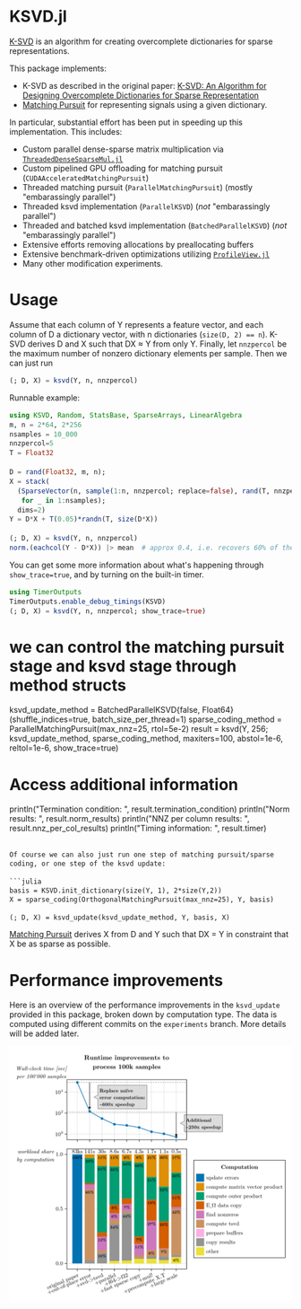 # KSVD.jl

[K-SVD](https://en.wikipedia.org/wiki/K-SVD) is an algorithm for creating overcomplete dictionaries for sparse representations.  

This package implements:

* K-SVD as described in the original paper: [K-SVD: An Algorithm for Designing Overcomplete Dictionaries for Sparse Representation](http://www.cs.technion.ac.il/~freddy/papers/120.pdf)
* [Matching Pursuit](https://en.wikipedia.org/wiki/Matching_pursuit) for representing signals using a given dictionary.

In particular, substantial effort has been put in speeding up this implementation.
This includes:
- Custom parallel dense-sparse matrix multiplication via [`ThreadedDenseSparseMul.jl`](https://github.com/RomeoV/ThreadedDenseSparseMul.jl)
- Custom pipelined GPU offloading for matching pursuit (`CUDAAcceleratedMatchingPursuit`)
- Threaded matching pursuit (`ParallelMatchingPursuit`) (mostly "embarassingly parallel")
- Threaded ksvd implementation (`ParallelKSVD`) (*not* "embarassingly parallel")
- Threaded and batched ksvd implementation (`BatchedParallelKSVD`) (*not* "embarassingly parallel")
- Extensive efforts removing allocations by preallocating buffers
- Extensive benchmark-driven optimizations utilizing [`ProfileView.jl`](https://github.com/timholy/ProfileView.jl)
- Many other modification experiments.

# Usage

Assume that each column of Y represents a feature vector, and each column of D a dictionary vector, with n dictionaries (`size(D, 2) == n`).
K-SVD derives D and X such that DX ≈ Y from only Y.
Finally, let `nnzpercol` be the maximum number of nonzero dictionary elements per sample.
Then we can just run

```julia
(; D, X) = ksvd(Y, n, nnzpercol)
```

Runnable example:
``` julia
using KSVD, Random, StatsBase, SparseArrays, LinearAlgebra
m, n = 2*64, 2*256
nsamples = 10_000
nnzpercol=5
T = Float32

D = rand(Float32, m, n);
X = stack(
  (SparseVector(n, sample(1:n, nnzpercol; replace=false), rand(T, nnzpercol))
   for _ in 1:nsamples);
  dims=2)
Y = D*X + T(0.05)*randn(T, size(D*X))

(; D, X) = ksvd(Y, n, nnzpercol)
norm.(eachcol(Y - D*X)) |> mean  # approx 0.4, i.e. recovers 60% of the signal
```

You can get some more information about what's happening through `show_trace=true`, and by turning on the built-in timer.
``` julia
using TimerOutputs
TimerOutputs.enable_debug_timings(KSVD)
(; D, X) = ksvd(Y, n, nnzpercol; show_trace=true)
```

# we can control the matching pursuit stage and ksvd stage through method structs
ksvd_update_method = BatchedParallelKSVD{false, Float64}(shuffle_indices=true, batch_size_per_thread=1)
sparse_coding_method = ParallelMatchingPursuit(max_nnz=25, rtol=5e-2)
result = ksvd(Y, 256;
              ksvd_update_method,
              sparse_coding_method,
              maxiters=100,
              abstol=1e-6,
              reltol=1e-6,
              show_trace=true)

# Access additional information
println("Termination condition: ", result.termination_condition)
println("Norm results: ", result.norm_results)
println("NNZ per column results: ", result.nnz_per_col_results)
println("Timing information: ", result.timer)
```

Of course we can also just run one step of matching pursuit/sparse coding, or one step of the ksvd update:

```julia
basis = KSVD.init_dictionary(size(Y, 1), 2*size(Y,2))
X = sparse_coding(OrthogonalMatchingPursuit(max_nnz=25), Y, basis)

(; D, X) = ksvd_update(ksvd_update_method, Y, basis, X)
```

[Matching Pursuit](https://en.wikipedia.org/wiki/Matching_pursuit) derives X from D and Y such that DX = Y in constraint that X be as sparse as possible.


# Performance improvements

Here is an overview of the performance improvements in the `ksvd_update` provided in this package, broken down by computation type.
The data is computed using different commits on the `experiments` branch.
More details will be added later.

![benchmark results](/ksvd_benchmarks/figs/benchmark_results.png)
